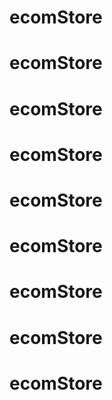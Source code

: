 # ecomStore
# ecomStore
# ecomStore
# ecomStore
# ecomStore
# ecomStore
# ecomStore
# ecomStore
# ecomStore

